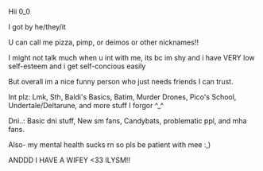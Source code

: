 Hii 0_0

I got by he/they/it

U can call me pizza, pimp, or deimos or other nicknames!!

I might not talk much when u int with me, its bc im shy and i have VERY low self-esteem and i get self-concious easily

But overall im a nice funny person who just needs friends I can trust.

Int plz: Lmk, Sth, Baldi's Basics, Batim, Murder Drones, Pico's School, Undertale/Deltarune, and more stuff I forgor ^_^

Dni..: Basic dni stuff, New sm fans, Candybats, problematic ppl, and mha fans.

Also- my mental health sucks rn so pls be patient with mee :,)

ANDDD I HAVE A WIFEY <33 ILYSM!!
